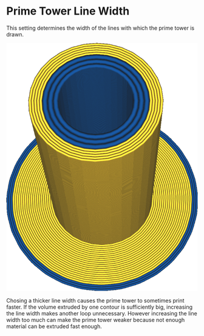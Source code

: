 Prime Tower Line Width
====
This setting determines the width of the lines with which the prime tower is drawn.

![The blue material has a larger line width than the orange material](../images/prime_tower_line_width.png)

Chosing a thicker line width causes the prime tower to sometimes print faster. If the volume extruded by one contour is sufficiently big, increasing the line width makes another loop unnecessary. However increasing the line width too much can make the prime tower weaker because not enough material can be extruded fast enough.